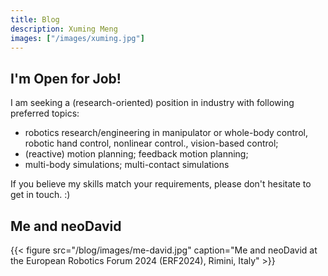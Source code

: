 ```yaml
---
title: Blog
description: Xuming Meng
images: ["/images/xuming.jpg"]
---
```


## I'm Open for Job!
I am seeking a (research-oriented) position in industry with following preferred topics:
- robotics research/engineering in manipulator or whole-body control, robotic hand control, nonlinear control., vision-based control;
- (reactive) motion planning; feedback motion planning; 
- multi-body simulations; multi-contact simulations

If you believe my skills match your requirements, please don't hesitate to get in touch. :) 

## Me and neoDavid
{{< figure src="/blog/images/me-david.jpg" caption="Me and neoDavid at the European Robotics Forum 2024 (ERF2024), Rimini, Italy" >}}

